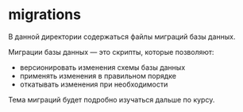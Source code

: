 # migrations

В данной директории содержаться файлы миграций базы данных.

Миграции базы данных — это скрипты, которые позволяют:
- версионировать изменения схемы базы данных
- применять изменения в правильном порядке
- откатывать изменения при необходимости

Тема миграций будет подробно изучаться дальше по курсу.
